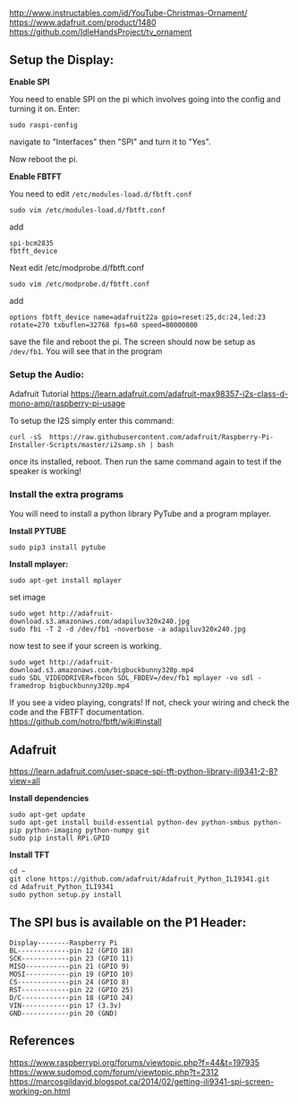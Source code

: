 http://www.instructables.com/id/YouTube-Christmas-Ornament/
https://www.adafruit.com/product/1480
https://github.com/IdleHandsProject/tv_ornament

## Setup the Display:

**Enable SPI**

You need to enable SPI on the pi which involves going into the config and turning it on. Enter:

    sudo raspi-config

navigate to "Interfaces" then "SPI" and turn it to "Yes".

Now reboot the pi.

**Enable FBTFT**

You need to edit ```/etc/modules-load.d/fbtft.conf```

    sudo vim /etc/modules-load.d/fbtft.conf

add

    spi-bcm2835 
    fbtft_device

Next edit /etc/modprobe.d/fbtft.conf

    sudo vim /etc/modprobe.d/fbtft.conf

add

    options fbtft_device name=adafruit22a gpio=reset:25,dc:24,led:23 rotate=270 txbuflen=32768 fps=60 speed=80000000

save the file and reboot the pi. The screen should now be setup as ```/dev/fb1```. You will see that in the program

### Setup the Audio:

Adafruit Tutorial
https://learn.adafruit.com/adafruit-max98357-i2s-class-d-mono-amp/raspberry-pi-usage

To setup the I2S simply enter this command:

    curl -sS  https://raw.githubusercontent.com/adafruit/Raspberry-Pi-Installer-Scripts/master/i2samp.sh | bash

once its installed, reboot. Then run the same command again to test if the speaker is working!

### Install the extra programs

You will need to install a python library PyTube and a program mplayer.

**Install PYTUBE**

    sudo pip3 install pytube

**Install mplayer:**

    sudo apt-get install mplayer

set image

    sudo wget http://adafruit-download.s3.amazonaws.com/adapiluv320x240.jpg
    sudo fbi -T 2 -d /dev/fb1 -noverbose -a adapiluv320x240.jpg

now test to see if your screen is working.

    sudo wget http://adafruit-download.s3.amazonaws.com/bigbuckbunny320p.mp4
    sudo SDL_VIDEODRIVER=fbcon SDL_FBDEV=/dev/fb1 mplayer -vo sdl -framedrop bigbuckbunny320p.mp4

If you see a video playing, congrats! If not, check your wiring and check the code and the FBTFT documentation.
https://github.com/notro/fbtft/wiki#install


## Adafruit

https://learn.adafruit.com/user-space-spi-tft-python-library-ili9341-2-8?view=all

**Install dependencies**

    sudo apt-get update
    sudo apt-get install build-essential python-dev python-smbus python-pip python-imaging python-numpy git
    sudo pip install RPi.GPIO

**Install TFT**

    cd ~
    git clone https://github.com/adafruit/Adafruit_Python_ILI9341.git
    cd Adafruit_Python_ILI9341
    sudo python setup.py install




## The SPI bus is available on the P1 Header:

    Display--------Raspberry Pi
    BL-------------pin 12 (GPIO 18)
    SCK------------pin 23 (GPIO 11)	
    MISO-----------pin 21 (GPIO 9)
    MOSI-----------pin 19 (GPIO 10)
    CS-------------pin 24 (GPIO 8)
    RST------------pin 22 (GPIO 25)
    D/C------------pin 18 (GPIO 24)
    VIN------------pin 17 (3.3v)
    GND------------pin 20 (GND)

## References

https://www.raspberrypi.org/forums/viewtopic.php?f=44&t=197935
https://www.sudomod.com/forum/viewtopic.php?t=2312
https://marcosgildavid.blogspot.ca/2014/02/getting-ili9341-spi-screen-working-on.html